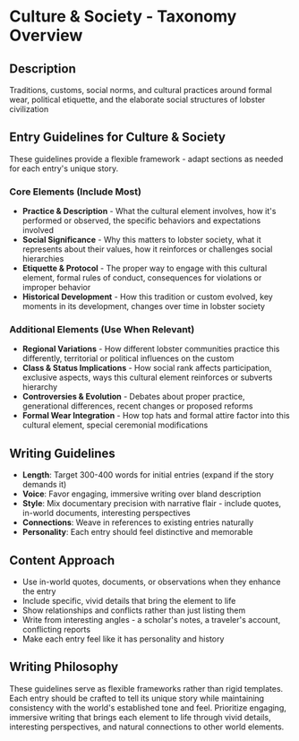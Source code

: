 # Culture & Society - Taxonomy Overview

## Description
Traditions, customs, social norms, and cultural practices around formal wear, political etiquette, and the elaborate social structures of lobster civilization

## Entry Guidelines for Culture & Society
These guidelines provide a flexible framework - adapt sections as needed for each entry's unique story.

### Core Elements (Include Most)
- **Practice & Description** - What the cultural element involves, how it's performed or observed, the specific behaviors and expectations involved
- **Social Significance** - Why this matters to lobster society, what it represents about their values, how it reinforces or challenges social hierarchies
- **Etiquette & Protocol** - The proper way to engage with this cultural element, formal rules of conduct, consequences for violations or improper behavior
- **Historical Development** - How this tradition or custom evolved, key moments in its development, changes over time in lobster society

### Additional Elements (Use When Relevant)
- **Regional Variations** - How different lobster communities practice this differently, territorial or political influences on the custom
- **Class & Status Implications** - How social rank affects participation, exclusive aspects, ways this cultural element reinforces or subverts hierarchy
- **Controversies & Evolution** - Debates about proper practice, generational differences, recent changes or proposed reforms
- **Formal Wear Integration** - How top hats and formal attire factor into this cultural element, special ceremonial modifications

## Writing Guidelines
- **Length**: Target 300-400 words for initial entries (expand if the story demands it)
- **Voice**: Favor engaging, immersive writing over bland description
- **Style**: Mix documentary precision with narrative flair - include quotes, in-world documents, interesting perspectives
- **Connections**: Weave in references to existing entries naturally
- **Personality**: Each entry should feel distinctive and memorable

## Content Approach
- Use in-world quotes, documents, or observations when they enhance the entry
- Include specific, vivid details that bring the element to life
- Show relationships and conflicts rather than just listing them
- Write from interesting angles - a scholar's notes, a traveler's account, conflicting reports
- Make each entry feel like it has personality and history

## Writing Philosophy
These guidelines serve as flexible frameworks rather than rigid templates. Each entry should be crafted to tell its unique story while maintaining consistency with the world's established tone and feel. Prioritize engaging, immersive writing that brings each element to life through vivid details, interesting perspectives, and natural connections to other world elements.
